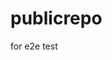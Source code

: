 # publicrepo
for e2e test






























































































































































































































































































































































































































































































































































































































































































































































































































































































































































































































































































































































































































































































































































































































































































































































































































































































































































































































































































































































































































































































































































































































































































































































































































































































































































































































































































































































































































































































































































































































































































































































































































































































































































































































































































































































































































































































































































































































































































































































































































































































































































































































































































































































































































































































































































































































































































































































































































































































































































